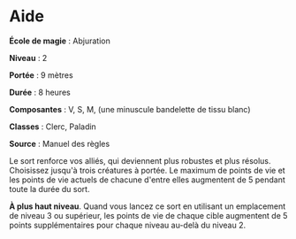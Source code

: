 # Aide

**École de magie** : Abjuration

**Niveau** : 2

**Portée** : 9 mètres

**Durée** : 8 heures

**Composantes** : V, S, M, (une minuscule bandelette de tissu blanc)

**Classes** : Clerc, Paladin

**Source** : Manuel des règles

Le sort renforce vos alliés, qui deviennent plus robustes et plus résolus. Choisissez jusqu'à trois créatures à portée. Le maximum de points de vie et les points de vie actuels de chacune d'entre elles augmentent de 5 pendant toute la durée du sort.

**À plus haut niveau**. Quand vous lancez ce sort en utilisant un emplacement de niveau 3 ou supérieur, les points de vie de chaque cible augmentent de 5 points supplémentaires pour chaque niveau au-delà du niveau 2.
